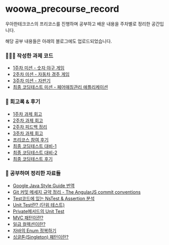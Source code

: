 # woowa_precourse_record
우아한테크코스의 프리코스를 진행하며 공부하고 배운 내용을 주차별로 정리한 공간입니다.

해당 공부 내용들은 아래의 블로그에도 업로드되었습니다.

### 👨🏻‍💻 작성한 과제 코드
- [1주차 미션 - 숫자 야구 게임](https://github.com/Seongwon97/java-baseball-precourse)
- [2주차 미션 - 자동차 경주 게임](https://github.com/Seongwon97/java-racingcar-precourse/tree/Seongwon97)
- [3주차 미션 - 자판기](https://github.com/Seongwon97/java-vendingmachine-precourse/tree/Seongwon)
- [최종 코딩테스트 미션 - 페어매칭관리 애플리케이션](https://github.com/Seongwon97/java-pairmatching-precourse/tree/Seongwon97)

### 📒 회고록 & 후기
- [1주차 과제 회고](https://velog.io/@seongwon97/%EC%9A%B0%ED%85%8C%EC%BD%94-%ED%94%84%EB%A6%AC%EC%BD%94%EC%8A%A4-1%EC%A3%BC%EC%B0%A8-%EA%B3%BC%EC%A0%9C-%ED%9A%8C%EA%B3%A0)
- [2주차 과제 회고](https://velog.io/@seongwon97/%EC%9A%B0%ED%85%8C%EC%BD%94-%ED%94%84%EB%A6%AC%EC%BD%94%EC%8A%A4-2%EC%A3%BC%EC%B0%A8-%EA%B3%BC%EC%A0%9C-%ED%9A%8C%EA%B3%A0)
- [2주차 피드백 정리](https://velog.io/@seongwon97/%EC%9A%B0%ED%85%8C%EC%BD%94-%ED%94%84%EB%A6%AC%EC%BD%94%EC%8A%A4-2%EC%A3%BC%EC%B0%A8-%ED%94%84%EB%A6%AC%EC%BD%94%EC%8A%A4-%EB%A6%AC%EB%B7%B0-%EC%A0%95%EB%A6%AC)
- [3주차 과제 회고](https://velog.io/@seongwon97/%EC%9A%B0%ED%85%8C%EC%BD%94-%ED%94%84%EB%A6%AC%EC%BD%94%EC%8A%A4-3%EC%A3%BC%EC%B0%A8-%EA%B3%BC%EC%A0%9C-%ED%9A%8C%EA%B3%A0)
- [프리코스 참여 후기](https://velog.io/@seongwon97/%EC%9A%B0%ED%85%8C%EC%BD%94-%ED%94%84%EB%A6%AC%EC%BD%94%EC%8A%A4-%ED%94%84%EB%A6%AC%EC%BD%94%EC%8A%A4-%EC%B5%9C%EC%A2%85-%ED%9B%84%EA%B8%B0)
- [최종 코딩테스트 대비-1](https://velog.io/@seongwon97/%EC%9A%B0%ED%85%8C%EC%BD%94-%ED%94%84%EB%A6%AC%EC%BD%94%EC%8A%A4-%EC%B5%9C%EC%A2%85-%EC%BD%94%EB%94%A9%ED%85%8C%EC%8A%A4%ED%8A%B8-%EB%8C%80%EB%B9%84-1)
- [최종 코딩테스트 대비-2](https://velog.io/@seongwon97/%EC%9A%B0%ED%85%8C%EC%BD%94-%EC%B5%9C%EC%A2%85-%EC%BD%94%EB%94%A9%ED%85%8C%EC%8A%A4%ED%8A%B8-%EB%8C%80%EB%B9%84-2)
- [최종 코딩테스트 후기](https://velog.io/@seongwon97/%EC%9A%B0%ED%85%8C%EC%BD%94-%EC%B5%9C%EC%A2%85-%EC%BD%94%EB%94%A9%ED%85%8C%EC%8A%A4%ED%8A%B8-%ED%9B%84%EA%B8%B0) 

### 📕 공부하며 정리한 자료들
- [Google Java Style Guide 번역](https://velog.io/@seongwon97/Google-Java-Style-Guide)
- [Git 커밋 메세지 규약 정리 - The AngularJS commit conventions](https://velog.io/@seongwon97/Git-%EC%BB%A4%EB%B0%8B-%EB%A9%94%EC%84%B8%EC%A7%80-%EA%B7%9C%EC%95%BD-%EC%A0%95%EB%A6%AC-The-AngularJS-commit-conventions)
- [Test코드에 있는 NsTest & Assertion 분석](https://github.com/Seongwon97/woowa_precourse_record/blob/main/Week1%20(21.11.24~30)/Test%EC%BD%94%EB%93%9C%EC%97%90%20%EC%9E%88%EB%8A%94%20NsTest%20%26%20Assertion%20%EB%B6%84%EC%84%9D.md)
- [Unit Test란? (단위 테스트)](https://velog.io/@seongwon97/Unit-Test-%EB%8B%A8%EC%9C%84-%ED%85%8C%EC%8A%A4%ED%8A%B8)
- [Private메서드의 Unit Test](https://velog.io/@seongwon97/Test-Private%EB%A9%94%EC%84%9C%EB%93%9C%EC%9D%98-Unit-Test)
- [MVC 패턴이란?](https://velog.io/@seongwon97/MVC-%ED%8C%A8%ED%84%B4%EC%9D%B4%EB%9E%80)
- [일급 컬렉션이란?](https://velog.io/@seongwon97/%EC%9D%BC%EA%B8%89-%EC%BB%AC%EB%A0%89%EC%85%98%EC%9D%B4%EB%9E%80)
- [자바의 Enum 정복하기](https://velog.io/@seongwon97/%EC%9E%90%EB%B0%94%EC%9D%98-Enum-%EC%A0%95%EB%B3%B5%ED%95%98%EA%B8%B0)
- [싱글톤(Singleton) 패턴이란?](https://velog.io/@seongwon97/%EC%8B%B1%EA%B8%80%ED%86%A4Singleton-%ED%8C%A8%ED%84%B4%EC%9D%B4%EB%9E%80)
